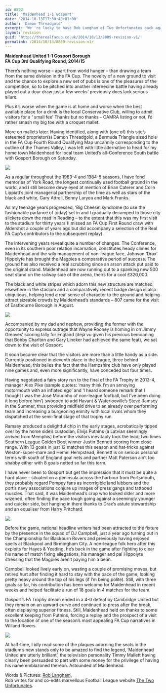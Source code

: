 ```yaml
---
id: 8892
title: 'Maidenhead 1-1 Gosport'
date: '2014-10-13T17:30:40+01:00'
author: 'Damon Threadgold'
excerpt: 'We''re lucky to have Rob Langham of Two Unfortunates back again for, quite literally, a return to where it all started.'
layout: revision
guid: 'http://therealfacup.co.uk/2014/10/13/8889-revision-v1/'
permalink: /2014/10/13/8889-revision-v1/
---
```


**Maidenhead United 1-1 Gosport Borough  
FA Cup 3rd Qualifying Round, 2014/15**

There’s nothing worse – apart from world hunger – than drawing a team from the same division in the FA Cup. The novelty of a new ground to visit and the chance to explore a new set of pubs is one of the pleasures of the competition, so to be pitched into another internecine battle having already played out a dour draw just a few weeks’ previously does lack serious allure.

Plus it’s worse when the game is at home and worse when the best available place for a drink is the local Conservative Club, willing to admit visitors for a ‘ small fee’ Thanks but no thanks – CAMRA listing or not, I’d rather smash my big toe with a croquet mallet.

More on mallets later. Having identified, along with (one of) this site’s esteemed proprietor(s) Damon Threadgold, a Bermuda Triangle sized hole in the FA Cup Fourth Round Qualifying Map uncannily corresponding to the outline of the Thames Valley, I was left with little alternative to head for my home town Maidenhead for local team United’s all-Conference South battle with Gosport Borough on Saturday.

![](https://lh4.googleusercontent.com/-IyOS9XK7WVU/VDv5dqEm-zI/AAAAAAAAE-k/k4kqYmsyNEo/s720/Maidenhead-Gosport%2520005.JPG)

As a regular throughout the 1983-4 and 1984-5 seasons, I have fond memories of York Road, the longest continually used football ground in the world, and I still become dewy eyed at mention of Brian Caterer and Colin Lippiatt’s joint managerial partnership of the time as well as stars of the black and white, Gary Attrell, Benny Laryea and Mark Franks.

As my teenage years progressed, ‘Big Cheese’ syndrome (to use the fashionable parlance of today) set in and I gradually decamped to those city slickers down the road in Reading – to the extent that this was my first visit to the stadium for thirty years (I missed an FA Cup First Round draw with Aldershot a couple of years ago but did accompany a selection of the Real FA Cup’s contributors to the subsequent replay).

The intervening years reveal quite a number of changes. The Conference, even in its southern poor relation incarnation, constitutes heady climes for Maidenhead and the wily management of non-league face, Johnson ‘Drax’ Hippolyte has brought the Magpies a comparative period of success. The ground has also received a real scrubbing since an arson attack put paid to the original stand. Maidenhead are now running out to a spanking new 500 seat stand on the railway side of the arena, theirs for a cool £320,000.

The black and white stripes which adorn this new structure are matched elsewhere in the stadium and a comparatively recent badge design is also ubiquitous, helping lend a real sense of character to the ground and helping attract sizeable crowds by Maidenhead’s standards – 807 came for the visit of Eastbourne Borough in August.

![](https://lh3.googleusercontent.com/-O8ok9xUdK5o/VDv5fBVna_I/AAAAAAAAE-w/QjwMNtJnmJI/s720/Maidenhead-Gosport%2520004.JPG)

Accompanied by my dad and nephew, providing the former with the opportunity to express outrage that Wayne Rooney is homing in on Jimmy Greaves’ scoring tally for England (déjà vu given his previous bemoaning that Bobby Charlton and Gary Lineker had achieved the same feat), we sat down to the visit of Gosport.

It soon became clear that the visitors are more than a little handy as a side. Currently positioned in eleventh place in the league, three behind Maidenhead, this belies the fact that the Hampshire club have only played nine games and, even more significantly, have conceded but four times.

Having negotiated a fairy story run to the final of the FA Trophy in 2013-4, manager Alex Pike (sample quotes: ‘many think I’m an annoying motormouth with an inflated ego’ and ‘I heard someone remark that I thought I was the José Mourinho of non-league football, but I’ve been doing it long before him’) swooped to add Havant &amp; Waterlooville’s Steve Ramsey in the Summer, thus providing midfield drive to an already over performing team and increasing a burgeoning enmity with local rivals whom they dispatched at the semi-final stage of that trophy run.

Ramsey produced a delightful chip in the early stages, acrobatically tipped over by the home side’s custodian, Elvijs Putnins (a Latvian seemingly arrived from Memphis) before the visitors inevitably took the lead; two times Southern League Golden Boot winner Justin Bennett scoring from close range. With 13 goals in just 12 matches this season and hat-tricks against Weston-super-mare and Hemel Hempstead, Bennett is on serious personal terms with south of England goal nets and partner Matt Paterson ain’t too shabby either with 8 goals netted so far this term.

I have never been to Gosport but get the impression that it must be quite a hard place – situated on a peninsula across the harbour from Portsmouth, they probably regard Pompey fans as incorrigible land lubbers and the port’s navy associations conjure up images of press gangs and tattooed muscles. That said, it was Maidenhead’s crop who looked older and more wizened, often finding the pace tough going against a seemingly younger and quicker side, but hanging in there thanks to Drax’s astute stewardship and an equaliser from Harry Pritchard.

![](https://lh6.googleusercontent.com/-2uU6nWDSHAc/VDv5ia9NOAI/AAAAAAAAE_A/IBjwqacuHsY/s720/Maidenhead-Gosport%2520007.JPG)

Before the game, national headline writers had been attracted to the fixture by the presence in the squad of DJ Campbell, just a year ago turning out in the Championship for Blackburn Rovers and previously having enjoyed spells at Blackpool and Birmingham City. A non-league folk hero after this exploits for Hayes &amp; Yeading, he’s back in the game after fighting to clear his name of match fixing allegations, his manager and pal Hippolyte stressing that the Magpies aren’t paying him a bean.

Campbell looked lively early on, wasting a couple of promising moves, but retired hurt after finding it hard to stay with the pace of the game, looking pretty heavy around the top of his legs (if I’m being polite). Still, with three goals so far, his contribution has been welcome for Maidenhead in recent weeks and helped facilitate a run of 18 goals in 4 matches for the team.

Gosport’s FA Trophy dream ended in a 4-0 defeat by Cambridge United but they remain on an upward curve and continued to press after the break, often displaying superior fitness. Still, Maidenhead held on thanks to some excellent keeping from Putnins, forcing a replay and the prospect of a visit to the location of one of the season’s most appealing FA Cup narratives in Willand Rovers.

![](https://lh6.googleusercontent.com/-TLaNzX1O1sk/VDv5f-EjLOI/AAAAAAAAE-4/Fl0Wd6b0XEU/s720/Windsor%2520and%2520Maidenhead-20141011-00107.jpg)

At half-time, I idly read some of the plaques adorning the seats in the stadium’s new stands only to be amazed to find the legend, ‘Maidenhead United are utterly brilliant’, the television personality Timmy Mallett having clearly been persuaded to part with some money for the privilege of having his name emblazoned thereon. Astounded of Maidenhead.

Words &amp; Pictures: [Rob Langham,](https://twitter.com/twounfortunates)  
Rob writes for and co-edits marvellous Football League website [The Two Unfortunates](http://thetwounfortunates.com/).
